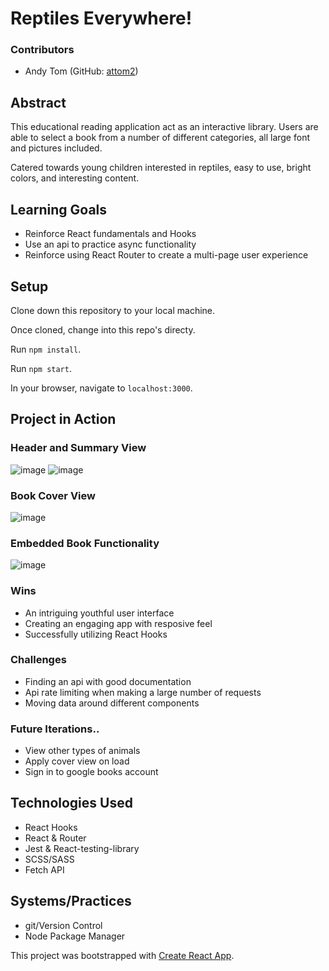 

# Reptiles Everywhere!

### Contributors
- Andy Tom (GitHub: [attom2](https://github.com/attom2))

## Abstract
This educational reading application act as an interactive library. Users are able to select a book from a number of different categories, all large font and pictures included. 

Catered towards young children interested in reptiles, easy to use, bright colors, and interesting content.

## Learning Goals
- Reinforce React fundamentals and Hooks
- Use an api to practice async functionality
- Reinforce using React Router to create a multi-page user experience



## Setup

Clone down this repository to your local machine.

Once cloned, change into this repo's directy.

Run `npm install`.

Run `npm start`.

In your browser, navigate to `localhost:3000`.



## Project in Action

### Header and Summary View
![image](https://user-images.githubusercontent.com/49999607/89236612-4cef5300-d5ae-11ea-97ec-8b2402e87d8c.png)
![image](https://user-images.githubusercontent.com/49999607/89236674-74deb680-d5ae-11ea-9bcd-8835ca34a641.png)


### Book Cover View
![image](https://user-images.githubusercontent.com/49999607/89236695-81fba580-d5ae-11ea-850f-dbea85293688.png)

### Embedded Book Functionality
![image](https://user-images.githubusercontent.com/49999607/89236758-a9eb0900-d5ae-11ea-8bc7-2eecc3d27cb8.png)


### Wins
- An intriguing youthful user interface
- Creating an engaging app with resposive feel
- Successfully utilizing React Hooks

### Challenges 
- Finding an api with good documentation
- Api rate limiting when making a large number of requests
- Moving data around different components

### Future Iterations..
- View other types of animals
- Apply cover view on load
- Sign in to google books account

## Technologies Used
- React Hooks
- React & Router
- Jest & React-testing-library
- SCSS/SASS
- Fetch API

## Systems/Practices
- git/Version Control
- Node Package Manager


This project was bootstrapped with [Create React App](https://github.com/facebook/create-react-app).
